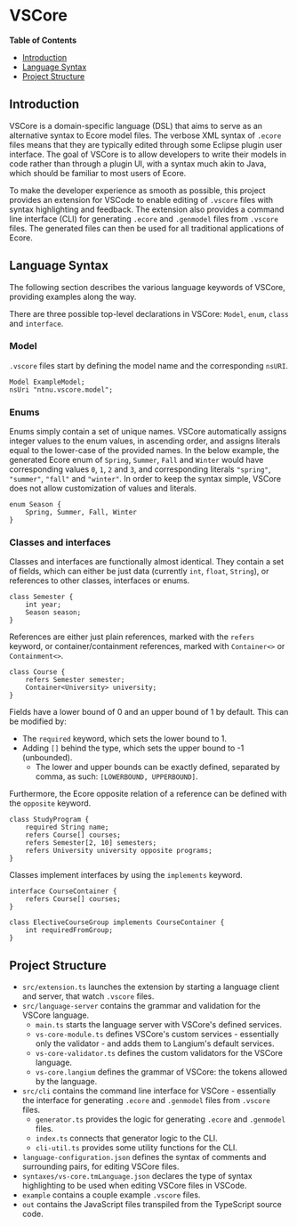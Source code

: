 # VSCore

**Table of Contents**

- [Introduction](#introduction)
- [Language Syntax](#language-syntax)
- [Project Structure](#project-structure)

## Introduction

VSCore is a domain-specific language (DSL) that aims to serve as an alternative syntax to Ecore model files. The verbose XML syntax of `.ecore` files means that they are typically edited through some Eclipse plugin user interface. The goal of VSCore is to allow developers to write their models in code rather than through a plugin UI, with a syntax much akin to Java, which should be familiar to most users of Ecore.

To make the developer experience as smooth as possible, this project provides an extension for VSCode to enable editing of `.vscore` files with syntax highlighting and feedback. The extension also provides a command line interface (CLI) for generating `.ecore` and `.genmodel` files from `.vscore` files. The generated files can then be used for all traditional applications of Ecore.

## Language Syntax

The following section describes the various language keywords of VSCore, providing examples along the way.

There are three possible top-level declarations in VSCore: `Model`, `enum`, `class` and `interface`.

### Model

`.vscore` files start by defining the model name and the corresponding `nsURI`.

```
Model ExampleModel;
nsUri "ntnu.vscore.model";
```

### Enums

Enums simply contain a set of unique names. VSCore automatically assigns integer values to the enum values, in ascending order, and assigns literals equal to the lower-case of the provided names. In the below example, the generated Ecore enum of `Spring`, `Summer`, `Fall` and `Winter` would have corresponding values `0`, `1`, `2` and `3`, and corresponding literals `"spring"`, `"summer"`, `"fall"` and `"winter"`. In order to keep the syntax simple, VSCore does not allow customization of values and literals.

```
enum Season {
    Spring, Summer, Fall, Winter
}
```

### Classes and interfaces

Classes and interfaces are functionally almost identical. They contain a set of fields, which can either be just data (currently `int`, `float`, `String`), or references to other classes, interfaces or enums.

```
class Semester {
    int year;
    Season season;
}
```

References are either just plain references, marked with the `refers` keyword, or container/containment references, marked with `Container<>` or `Containment<>`.

```
class Course {
	refers Semester semester;
	Container<University> university;
}
```

Fields have a lower bound of 0 and an upper bound of 1 by default. This can be modified by:

- The `required` keyword, which sets the lower bound to 1.
- Adding `[]` behind the type, which sets the upper bound to -1 (unbounded).
  - The lower and upper bounds can be exactly defined, separated by comma, as such: `[LOWERBOUND, UPPERBOUND]`.

Furthermore, the Ecore opposite relation of a reference can be defined with the `opposite` keyword.

```
class StudyProgram {
    required String name;
    refers Course[] courses;
    refers Semester[2, 10] semesters;
    refers University university opposite programs;
}
```

Classes implement interfaces by using the `implements` keyword.

```
interface CourseContainer {
    refers Course[] courses;
}

class ElectiveCourseGroup implements CourseContainer {
    int requiredFromGroup;
}
```

## Project Structure

- `src/extension.ts` launches the extension by starting a language client and server, that watch `.vscore` files.
- `src/language-server` contains the grammar and validation for the VSCore language.
  - `main.ts` starts the language server with VSCore's defined services.
  - `vs-core-module.ts` defines VSCore's custom services - essentially only the validator - and adds them to Langium's default services.
  - `vs-core-validator.ts` defines the custom validators for the VSCore language.
  - `vs-core.langium` defines the grammar of VSCore: the tokens allowed by the language.
- `src/cli` contains the command line interface for VSCore - essentially the interface for generating `.ecore` and `.genmodel` files from `.vscore` files.
  - `generator.ts` provides the logic for generating `.ecore` and `.genmodel` files.
  - `index.ts` connects that generator logic to the CLI.
  - `cli-util.ts` provides some utility functions for the CLI.
- `language-configuration.json` defines the syntax of comments and surrounding pairs, for editing VSCore files.
- `syntaxes/vs-core.tmLanguage.json` declares the type of syntax highlighting to be used when editing VSCore files in VSCode.
- `example` contains a couple example `.vscore` files.
- `out` contains the JavaScript files transpiled from the TypeScript source code.
